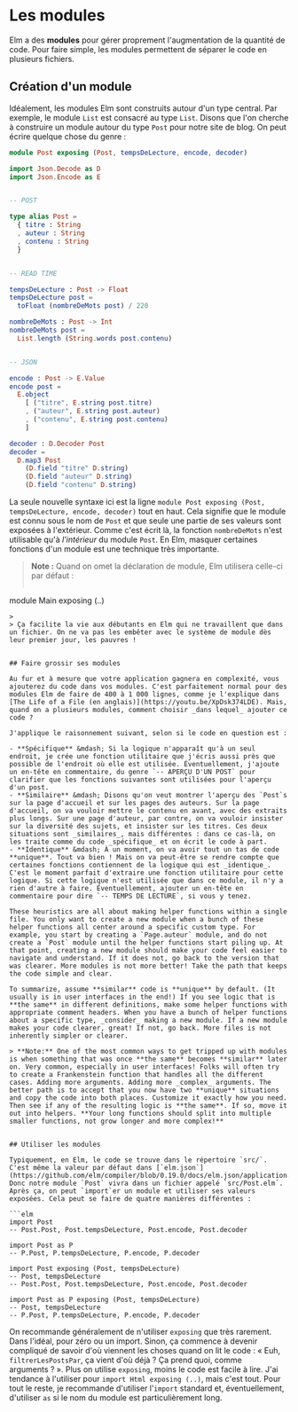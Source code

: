 # Les modules

Elm a des **modules** pour gérer proprement l'augmentation de la quantité de code. Pour faire simple, les modules permettent de séparer le code en plusieurs fichiers.

## Création d'un module

Idéalement, les modules Elm sont construits autour d'un type central. Par exemple, le module `List` est consacré au type `List`. Disons que l'on cherche à construire un module autour du type `Post` pour notre site de blog. On peut écrire quelque chose du genre :

```elm
module Post exposing (Post, tempsDeLecture, encode, decoder)

import Json.Decode as D
import Json.Encode as E


-- POST

type alias Post =
  { titre : String
  , auteur : String
  , contenu : String
  }


-- READ TIME

tempsDeLecture : Post -> Float
tempsDeLecture post =
  toFloat (nombreDeMots post) / 220

nombreDeMots : Post -> Int
nombreDeMots post =
  List.length (String.words post.contenu)


-- JSON

encode : Post -> E.Value
encode post =
  E.object
    [ ("titre", E.string post.titre)
    , ("auteur", E.string post.auteur)
    , ("contenu", E.string post.contenu)
    ]

decoder : D.Decoder Post
decoder =
  D.map3 Post
    (D.field "titre" D.string)
    (D.field "auteur" D.string)
    (D.field "contenu" D.string)
```

La seule nouvelle syntaxe ici est la ligne `module Post exposing (Post, tempsDeLecture, encode, decoder)` tout en haut. Cela signifie que le module est connu sous le nom de `Post` et que seule une partie de ses valeurs sont exposées à l'extérieur. Comme c'est écrit là, la fonction `nombreDeMots` n'est utilisable qu'à _l'intérieur_ du module `Post`. En Elm, masquer certaines fonctions d'un module est une technique très importante.

> **Note :** Quand on omet la déclaration de module, Elm utilisera celle-ci par défaut :
>
>```elm
module Main exposing (..)
```
>
> Ça facilite la vie aux débutants en Elm qui ne travaillent que dans un fichier. On ne va pas les embêter avec le système de module dès leur premier jour, les pauvres !


## Faire grossir ses modules

Au fur et à mesure que votre application gagnera en complexité, vous ajouterez du code dans vos modules. C'est parfaitement normal pour des modules Elm de faire de 400 à 1 000 lignes, comme je l'explique dans [The Life of a File (en anglais)](https://youtu.be/XpDsk374LDE). Mais, quand on a plusieurs modules, comment choisir _dans lequel_ ajouter ce code ?

J'applique le raisonnement suivant, selon si le code en question est :

- **Spécifique** &mdash; Si la logique n'apparaît qu'à un seul endroit, je crée une fonction utilitaire que j'écris aussi près que possible de l'endroit où elle est utilisée. Éventuellement, j'ajoute un en-tête en commentaire, du genre `-- APERÇU D'UN POST` pour clarifier que les fonctions suivantes sont utilisées pour l'aperçu d'un post.
- **Similaire** &mdash; Disons qu'on veut montrer l'aperçu des `Post`s sur la page d'accueil et sur les pages des auteurs. Sur la page d'accueil, on va vouloir mettre le contenu en avant, avec des extraits plus longs. Sur une page d'auteur, par contre, on va vouloir insister sur la diversité des sujets, et insister sur les titres. Ces deux situations sont _similaires_, mais différentes : dans ce cas-là, on les traite comme du code _spécifique_ et on écrit le code à part.
- **Identique** &mdash; À un moment, on va avoir tout un tas de code **unique**. Tout va bien ! Mais on va peut-être se rendre compte que certaines fonctions contiennent de la logique qui est _identique_. C'est le moment parfait d'extraire une fonction utilitaire pour cette logique. Si cette logique n'est utilisée que dans ce module, il n'y a rien d'autre à faire. Éventuellement, ajouter un en-tête en commentaire pour dire `-- TEMPS DE LECTURE`, si vous y tenez.

These heuristics are all about making helper functions within a single file. You only want to create a new module when a bunch of these helper functions all center around a specific custom type. For example, you start by creating a `Page.auteur` module, and do not create a `Post` module until the helper functions start piling up. At that point, creating a new module should make your code feel easier to navigate and understand. If it does not, go back to the version that was clearer. More modules is not more better! Take the path that keeps the code simple and clear.

To summarize, assume **similar** code is **unique** by default. (It usually is in user interfaces in the end!) If you see logic that is **the same** in different definitions, make some helper functions with appropriate comment headers. When you have a bunch of helper functions about a specific type, _consider_ making a new module. If a new module makes your code clearer, great! If not, go back. More files is not inherently simpler or clearer.

> **Note:** One of the most common ways to get tripped up with modules is when something that was once **the same** becomes **similar** later on. Very common, especially in user interfaces! Folks will often try to create a Frankenstein function that handles all the different cases. Adding more arguments. Adding more _complex_ arguments. The better path is to accept that you now have two **unique** situations and copy the code into both places. Customize it exactly how you need. Then see if any of the resulting logic is **the same**. If so, move it out into helpers. **Your long functions should split into multiple smaller functions, not grow longer and more complex!**


## Utiliser les modules

Typiquement, en Elm, le code se trouve dans le répertoire `src/`. C'est même la valeur par défaut dans [`elm.json`](https://github.com/elm/compiler/blob/0.19.0/docs/elm.json/application.md). Donc notre module `Post` vivra dans un fichier appelé `src/Post.elm`. Après ça, on peut `import`er un module et utiliser ses valeurs exposées. Cela peut se faire de quatre manières différentes :

```elm
import Post
-- Post.Post, Post.tempsDeLecture, Post.encode, Post.decoder

import Post as P
-- P.Post, P.tempsDeLecture, P.encode, P.decoder

import Post exposing (Post, tempsDeLecture)
-- Post, tempsDeLecture
-- Post.Post, Post.tempsDeLecture, Post.encode, Post.decoder

import Post as P exposing (Post, tempsDeLecture)
-- Post, tempsDeLecture
-- P.Post, P.tempsDeLecture, P.encode, P.decoder
```

On recommande généralement de n'utiliser `exposing` que très rarement. Dans l'idéal, pour zéro ou un import. Sinon, ça commence à devenir compliqué de savoir d'où viennent les choses quand on lit le code : « Euh, `filtrerLesPostsPar`, ça vient d'où déjà ? Ça prend quoi, comme arguments ? ». Plus on utilise `exposing`, moins le code est facile à lire. J'ai tendance à l'utiliser pour `import Html exposing (..)`, mais c'est tout. Pour tout le reste, je recommande d'utiliser l'`import` standard et, éventuellement, d'utiliser `as` si le nom du module est particulièrement long.